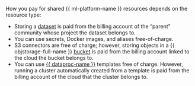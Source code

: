 How you pay for shared {{ ml-platform-name }} resources depends on the resource type:

* Storing a [dataset](../../datasphere/concepts/dataset.md) is paid from the billing account of the <q>parent</q> community whose project the dataset belongs to.
* You can use secrets, Docker images, and aliases free-of-charge.
* S3 connectors are free of charge; however, storing objects in a {{ objstorage-full-name }} [bucket](../../storage/concepts/bucket.md) is paid from the billing account linked to the cloud the bucket belongs to.
* You can use [{{ dataproc-name }}](../../datasphere/concepts/data-proc.md) templates free of charge. However, running a cluster automatically created from a template is paid from the billing account of the cloud that the cluster belongs to.